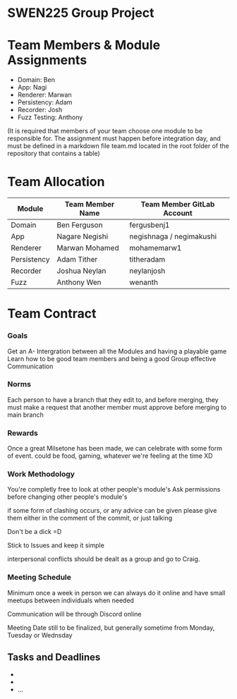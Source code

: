# SWEN225 Group Project

# Team Members & Module Assignments
- Domain: Ben
- App: Nagi
- Renderer: Marwan
- Persistency: Adam
- Recorder: Josh
- Fuzz Testing: Anthony

(It is required that members of your team choose one module to be responsible for. The
assignment must happen before integration day, and must be defined in a markdown file
team.md located in the root folder of the repository that contains a table)

# Team Allocation

| Module     | Team Member Name | Team Member GitLab Account |
|------------|------------------|----------------------------|
| Domain     | Ben Ferguson     | fergusbenj1                |
| App        | Nagare Negishi   | negishnaga / negimakushi   |
| Renderer   | Marwan Mohamed   | mohamemarw1                |
| Persistency| Adam Tither      | titheradam                 |
| Recorder   | Joshua Neylan    | neylanjosh                 |
| Fuzz       | Anthony Wen      | wenanth                    |





# Team Contract

### Goals
Get an A-
Intergration between all the Modules and having a playable game
Learn how to be good team members and being a good Group
effective Communication

### Norms
Each person to have a branch that they edit to, and before merging, they must make a request that 
another member must approve before merging to main branch

### Rewards
Once a great Milsetone has been made, we can celebrate with some form of event.
could be food, gaming, whatever we're feeling at the time XD


### Work Methodology

You're completly free to look at other people's module's
Ask permissions before changing other people's module's

if some form of clashing occurs, or any advice can be given
please give them either in the comment of the commit, or just talking

Don't be a dick =D


Stick to Issues and keep it simple


interpersonal conflicts should be dealt as a group and go to Craig.


### Meeting Schedule
Minimum once a week in person
we can always do it online and have small meetups between individuals when needed

Communication will be through Discord online

Meeting Date still to be finalized, but generally sometime from Monday, Tuesday or Wednsday

## Tasks and Deadlines
- [Task 1]: [Deadline]
- [Task 2]: [Deadline]
- ...



